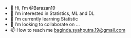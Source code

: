 - 👋 Hi, I’m @Barazan19
- 👀 I’m interested in Statistics, ML and DL
- 🌱 I’m currently learning Statistic
- 💞️ I’m looking to collaborate on ...
- 📫 How to reach me baginda.syahputra.19@gmail.com

<!---
Barazan19/Barazan19 is a ✨ special ✨ repository because its `README.md` (this file) appears on your GitHub profile.
You can click the Preview link to take a look at your changes.
--->
